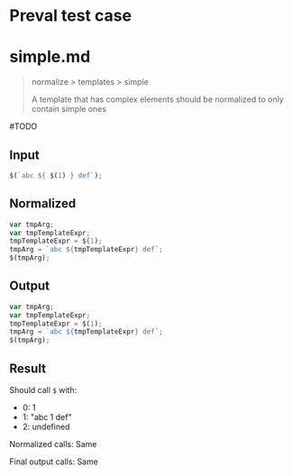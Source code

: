 # Preval test case

# simple.md

> normalize > templates > simple
>
> A template that has complex elements should be normalized to only contain simple ones

#TODO

## Input

`````js filename=intro
$(`abc ${ $(1) } def`);
`````

## Normalized

`````js filename=intro
var tmpArg;
var tmpTemplateExpr;
tmpTemplateExpr = $(1);
tmpArg = `abc ${tmpTemplateExpr} def`;
$(tmpArg);
`````

## Output

`````js filename=intro
var tmpArg;
var tmpTemplateExpr;
tmpTemplateExpr = $(1);
tmpArg = `abc ${tmpTemplateExpr} def`;
$(tmpArg);
`````

## Result

Should call `$` with:
 - 0: 1
 - 1: "abc 1 def"
 - 2: undefined

Normalized calls: Same

Final output calls: Same
